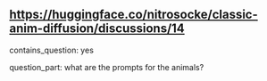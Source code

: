 ## https://huggingface.co/nitrosocke/classic-anim-diffusion/discussions/14

contains_question: yes

question_part: what are the prompts for the animals?